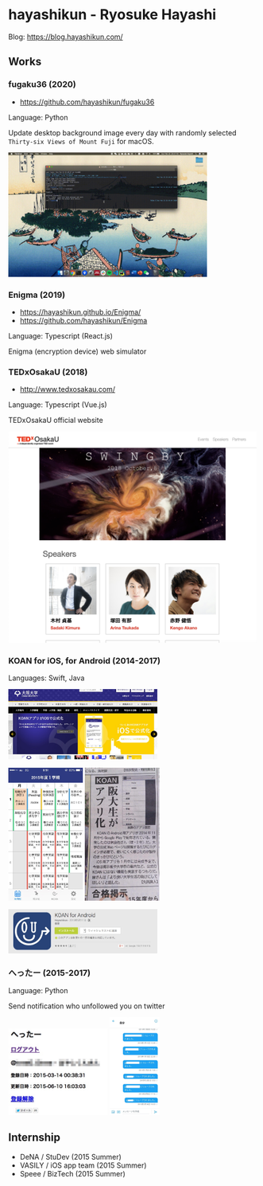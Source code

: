 # hayashikun - Ryosuke Hayashi

Blog: https://blog.hayashikun.com/

## Works

### fugaku36 (2020)
- https://github.com/hayashikun/fugaku36

Language: Python

Update desktop background image every day with randomly selected `Thirty-six Views of Mount Fuji` for macOS.

<img src="https://github.com/hayashikun/fugaku36/blob/master/mov.gif?raw=true" width=400px />


### Enigma (2019)
- https://hayashikun.github.io/Enigma/
- https://github.com/hayashikun/Enigma

Language: Typescript (React.js)

Enigma (encryption device) web simulator


### TEDxOsakaU (2018)
- http://www.tedxosakau.com/

Language: Typescript (Vue.js)

TEDxOsakaU official website

<img src="resources/tedxosakau.png" width=500px />


### KOAN for iOS, for Android (2014-2017)

Languages: Swift, Java

<img src="resources/koan_2.jpg" width=300px />
<p float="left">
  <img src="resources/koan_1.jpg" width=150px />
  <img src="resources/koan_4.jpg" width=150px />
</p>
<img src="resources/koan_3.jpg" width=300px />

### へったー (2015-2017)

Language: Python

Send notification who unfollowed you on twitter

<p float="left">
  <img src="resources/hetta_1.jpg" width=200px />
  <img src="resources/hetta_2.jpg" width=100px />
</p>


## Internship

- DeNA / StuDev (2015 Summer)
- VASILY / iOS app team (2015 Summer)
- Speee / BizTech (2015 Summer)
